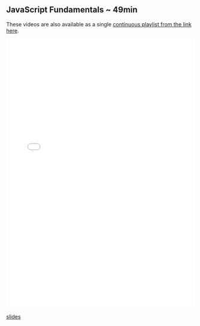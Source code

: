 

## JavaScript Fundamentals ~ 49min

These videos are also available as a single [continuous playlist from the link here](https://www.youtube.com/watch?v=vmy5u7Z1xeI&list=PLj148bJp5wixUtV_VolFY_nVGhP4h-tlm).

<iframe width="100%" height="720" src="//www.youtube.com/embed/vmy5u7Z1xeI?list=PLj148bJp5wixUtV_VolFY_nVGhP4h-tlm" frameborder="0" allowfullscreen></iframe>

[slides](https://docs.google.com/presentation/d/1bbQ5Q0e_OZYPRebGlKIVKcju92KLCscgK7KRbTgUhsY/edit?usp=sharing)
